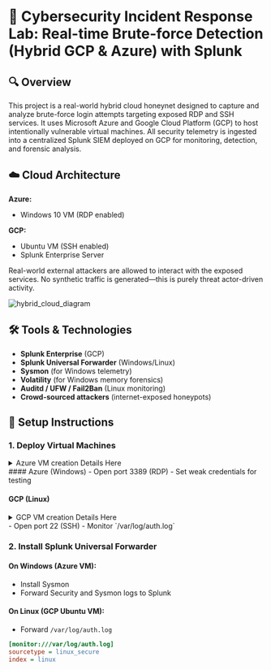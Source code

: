# 🔐 Cybersecurity Incident Response Lab: Real-time Brute-force Detection (Hybrid GCP & Azure) with Splunk

## 🔍 Overview

This project is a real-world hybrid cloud honeynet designed to capture and analyze brute-force login attempts targeting exposed RDP and SSH services. It uses Microsoft Azure and Google Cloud Platform (GCP) to host intentionally vulnerable virtual machines. All security telemetry is ingested into a centralized Splunk SIEM deployed on GCP for monitoring, detection, and forensic analysis.
## ☁️ Cloud Architecture

**Azure:**
- Windows 10 VM (RDP enabled)

**GCP:**
- Ubuntu VM (SSH enabled)
- Splunk Enterprise Server

Real-world external attackers are allowed to interact with the exposed services. No synthetic traffic is generated—this is purely threat actor-driven activity.


![hybrid_cloud_diagram](https://github.com/user-attachments/assets/2a054a08-06b1-43da-9c97-6da242556081)



## 🛠 Tools & Technologies

- **Splunk Enterprise** (GCP)
- **Splunk Universal Forwarder** (Windows/Linux)
- **Sysmon** (for Windows telemetry)
- **Volatility** (for Windows memory forensics)
- **Auditd / UFW / Fail2Ban** (Linux monitoring)
- **Crowd-sourced attackers** (internet-exposed honeypots)

## 🔧 Setup Instructions

### 1. Deploy Virtual Machines
    
  <details><summary>Azure VM creation Details Here</summary>
# Azure VM Creation Guide

This guide provides step-by-step instructions for creating a Virtual Machine (VM) in Azure using the Azure Portal. Each step includes images for better visualization.

## Step 1: Log in to the Azure Portal
1. **Open your web browser** and navigate to the 

2. **Sign in** with your Azure account credentials.

---

## Step 2: Create a New Resource
1. On the Azure Portal dashboard, click on **"Create a resource"** in the left-hand menu.



2. In the "Search the Marketplace" box, type **"Virtual Machine"** and select **"Virtual Machine"** from the dropdown options.

   <img width="689" alt="Screenshot 2024-10-26 181711" src="https://github.com/user-attachments/assets/0194a6e9-9626-4f80-9841-6a45570312a2">


---

## Step 3: Configure Basic Settings
1. **Subscription**: Select the Azure subscription you want to use.
2. **Resource Group**:
   - Create a new resource group by clicking **"Create new"** or select an existing one from the dropdown.
  
   <img width="598" alt="Screenshot 2024-10-26 181619" src="https://github.com/user-attachments/assets/19aa5c91-d26b-4c4b-ac29-45dc83c6e8b2">
   


3. **Virtual Machine Name**: Enter a name for your VM.
4. **Region**: Choose the region where you want your VM to be located (e.g., East US, West Europe).
5. **Availability Options**: Select any availability options based on your needs.
6. **Image**: Choose the operating system you want to use (e.g., Windows Server, Ubuntu).
7. **Size**: Click on the **"Select size"** link to choose the VM size.

<img width="608" alt="Screenshot 2024-10-26 181823" src="https://github.com/user-attachments/assets/eed8f37c-030b-4e6c-abb4-fa41e0ad97b3">

<img width="580" alt="Screenshot 2024-10-26 181920" src="https://github.com/user-attachments/assets/04313f7d-4137-4116-8150-4de708ffd8df">


---

## Step 4: Configure Administrator Account
1. **Username**: Enter the administrator username for your VM.
2. **Password**: Create and confirm a password for the admin account.
3. **Inbound Port Rules**: Select the ports you want to allow.

<img width="583" alt="Screenshot 2024-10-26 191651" src="https://github.com/user-attachments/assets/7544cec1-32af-4b02-877e-e91eaf561f96">

<img width="589" alt="Screenshot 2024-10-26 191900" src="https://github.com/user-attachments/assets/043332d0-a96c-485f-8996-37b3a6fb462c">


---

## Step 5: Configure Networking
1. **Virtual Network**: Choose an existing virtual network or create a new one.
2. **Subnet**: Select a subnet from the dropdown or create a new one.
3. **Public IP**: Ensure you have a public IP assigned to your VM.
4. **Network Security Group**: Select the default option or create a new NSG.

 
<img width="596" alt="Screenshot 2024-10-26 182038" src="https://github.com/user-attachments/assets/131fb72d-030d-41af-95c7-9df1c0b5308c">


---

## Step 6: Configure Management Options
1. **Monitoring**: Choose whether to enable monitoring options, but I will leave it as default.
2. **Identity and Access Management**: If needed, enable managed identity for Azure resources.

   <img width="585" alt="Screenshot 2024-10-26 182108" src="https://github.com/user-attachments/assets/5e0350b8-aa30-423b-8118-004e6e2bc8de">


---


   

---

## Step 7: Review and Create
1. Click on the **"Review + create"** button at the bottom of the page.

<img width="562" alt="Screenshot 2024-10-26 182157" src="https://github.com/user-attachments/assets/5e0114e8-6257-4266-92a2-1fde16061133">


2. Review your settings and click **"Create"** to start the deployment.

---

## Step 8: Wait for Deployment
1. Azure will begin deploying your VM. You will see a progress screen.

   <img width="856" alt="Screenshot 2024-10-26 191157" src="https://github.com/user-attachments/assets/17964e35-4b88-48ae-abff-e58bae0d4182">


2. Once the deployment is complete, you will receive a notification.

---

## Step 9: Access Your VM
1. Go to the **"Virtual machines"** section in the Azure Portal.
2. Click on the VM you just created.
3. To connect to your VM:
   - For Windows VMs, search and click select **"RDP"**.
   - For Linux VMs, search powershell for window and sign-in using your **"SSH"** credentials which include your username and public IP and password

  <img width="304" alt="Screenshot 2024-10-26 182438" src="https://github.com/user-attachments/assets/0cd778b7-9a80-46fa-9320-e362597c8123">

<img width="574" alt="Screenshot 2024-10-26 182352" src="https://github.com/user-attachments/assets/75059cf7-c9d6-4d9a-bbb1-59580cb9ca23">

---

## Conclusion
You have successfully created a Virtual Machine in Azure using the Azure Portal! From here, you can configure your VM further, install applications, or use it for testing and development. 
</details>
#### Azure (Windows)
- Open port 3389 (RDP)
- Set weak credentials for testing

#### GCP (Linux)
<details><summary>GCP VM creation Details Here</summary>

Here’s a step-by-step guide to create a Linux (Ubuntu) VM on Google Cloud Platform (GCP):

✅ Step 1: Set Up a Google Cloud Project
- Go to Google Cloud Console.

- Click on the project drop-down (top-left next to Google Cloud logo).

- Select an existing project or click "New Project".

- Give it a name, optionally set a billing account, then click "Create".

✅ Step 2: Enable Compute Engine API
1. In the GCP Console, navigate to: 

bash 

`` Navigation Menu > Compute Engine > VM instances ``

![Screenshot 2025-05-21 143501](https://github.com/user-attachments/assets/d0ba917b-8bd9-404d-823b-d1eaba2d21a1)

2. Click "Enable" to activate the Compute Engine API if prompted. This may take a few moments.

✅ Step 3: Create a VM Instance
Once you're on the VM instances page, click "Create Instance".

![Screenshot 2025-05-21 143554](https://github.com/user-attachments/assets/bddb843a-7b9a-45cc-972d-5d8839e50d74)


## Configure the VM:
Name: Choose a name (e.g., ubuntu-vm-demo)

![Screenshot 2025-05-21 143619](https://github.com/user-attachments/assets/23b1849d-80ee-4c39-b59d-575be10a0eda)


Region & Zone: Pick your preferred region and zone (e.g., us-central1-a)

Machine Configuration:

Series: E2 (cost-efficient) or N2 if you need more power.

![Screenshot 2025-05-21 143656](https://github.com/user-attachments/assets/0ca813ab-9fa0-48e4-9f65-ab81de7a7535)


Machine type: e2-medium (2 vCPU, 4 GB RAM) is a common choice.

## Boot Disk (OS):
Click on “Change” under the Boot disk section.

![Screenshot 2025-05-21 143743](https://github.com/user-attachments/assets/ae659eb2-75bd-4c6b-891c-04abe061bcc0)


Choose:

Operating System: Ubuntu

![Screenshot 2025-05-21 143755](https://github.com/user-attachments/assets/c9dd2967-d658-40a0-9b12-38a74ee707ce)

Version: Ubuntu 22.04 LTS (or latest available)

Boot disk type: Standard persistent disk (for cost-saving) or SSD (for performance)

Click Select

## Firewall:
Under Firewall, check:

✅ "Allow HTTP traffic" (if you’ll host a web server)

✅ "Allow HTTPS traffic"

![Screenshot 2025-05-21 143838](https://github.com/user-attachments/assets/90c8b511-594e-4e48-a857-007ef965ddee)


✅ Step 4: Create the VM
Click the “Create” button at the bottom.

![Screenshot 2025-07-03 142507](https://github.com/user-attachments/assets/5a2b7b30-4854-453f-98fd-0b7a49736bdb)


GCP will now provision your Ubuntu VM. This may take 30–60 seconds.

✅ Step 5: Connect to the VM (via SSH)
Once your instance is running:

On the VM list, click "SSH" next to your instance.

![Screenshot 2025-07-04 172823](https://github.com/user-attachments/assets/3b484150-4e84-4d68-b5e8-c70fbd76bc22)


It will open a browser-based SSH terminal.


You now have shell access to your Ubuntu VM!

![Screenshot 2025-07-04 172950](https://github.com/user-attachments/assets/f0838dea-2ad7-4793-bb8e-ac4f15215396)


</details>
- Open port 22 (SSH)
- Monitor `/var/log/auth.log`

### 2. Install Splunk Universal Forwarder

#### On Windows (Azure VM):
- Install Sysmon
- Forward Security and Sysmon logs to Splunk

#### On Linux (GCP Ubuntu VM):
- Forward `/var/log/auth.log`

```ini
[monitor:///var/log/auth.log]
sourcetype = linux_secure
index = linux
```

